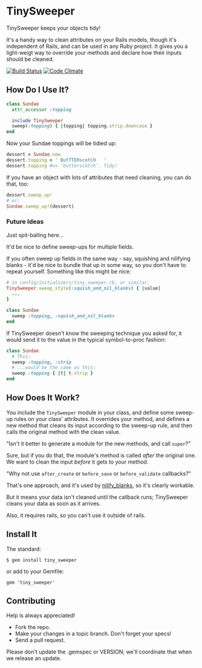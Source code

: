 # TinySweeper

TinySweeper keeps your objects tidy!

It's a handy way to clean attributes on your Rails models, though it's independent of Rails, and can be used in any Ruby project. It gives you a light-weigt way to override your methods and declare how their inputs should be cleaned.

[![Build Status](https://travis-ci.org/ContinuityControl/tiny_sweeper.png?branch=master)](https://travis-ci.org/ContinuityControl/tiny_sweeper)
[![Code Climate](https://codeclimate.com/github/ContinuityControl/tiny_sweeper/badges/gpa.svg)](https://codeclimate.com/github/ContinuityControl/tiny_sweeper)

## How Do I Use It?

```ruby
class Sundae
  attr_accessor :topping

  include TinySweeper
  sweep(:topping) { |topping| topping.strip.downcase }
end
```

Now your Sundae toppings will be tidied up:

```ruby
dessert = Sundae.new
dessert.topping = ' ButTTERscotCH   '
dessert.topping #=> 'butterscotch'. Tidy!
```

If you have an object with lots of attributes that need cleaning, you can do that, too:

```ruby
dessert.sweep_up!
# or:
Sundae.sweep_up!(dessert)
```

### Future Ideas

Just spit-balling here...

It'd be nice to define sweep-ups for multiple fields.

If you often sweep up fields in the same way - say, squishing and nilifying blanks - it'd be nice to bundle that up in some way, so you don't have to repeat yourself. Something like this might be nice:

```ruby
# in config/initializers/tiny_sweeper.rb, or similar:
TinySweeper.sweep_style(:squish_and_nil_blanks) { |value|
  ...
}

class Sundae
  sweep :topping, :squish_and_nil_blanks
end
```

If TinySweeper doesn't know the sweeping technique you asked for, it would send it to the value in the typical symbol-to-proc fashion:

```ruby
class Sundae
  # This:
  sweep :topping, :strip
  # ...would be the same as this:
  sweep :topping { |t| t.strip }
end
```

## How Does It Work?

You include the `TinySweeper` module in your class, and define some sweep-up rules on your class' attributes. It overrides your method, and defines a new method that cleans its input according to the sweep-up rule, and then calls the original method with the clean value.

"Isn't it better to generate a module for the new methods, and call `super`?"

Sure, but if you do that, the module's method is called *after* the original one. We want to clean the input *before* it gets to your method.

"Why not use `after_create` or `before_save` or `before_validate` callbacks?"

That's one approach, and it's used by [nilify_blanks](https://github.com/rubiety/nilify_blanks), so it's clearly workable.

But it means your data isn't cleaned until the callback runs; TinySweeper cleans your data as soon as it arrives.

Also, it requires rails, so you can't use it outside of rails.

## Install It

The standard:

```
$ gem install tiny_sweeper
```

or add to your Gemfile:

```
gem 'tiny_sweeper'
```

## Contributing

Help is always appreciated!

* Fork the repo.
* Make your changes in a topic branch. Don't forget your specs!
* Send a pull request.

Please don't update the .gemspec or VERSION; we'll coordinate that when we release an update.
